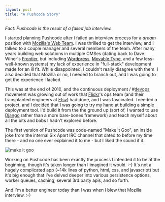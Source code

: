 ```yaml
---
layout: post
title: "A Pushcode Story"
---
```


*Fact: Pushcode is the result of a failed job interview.*

I started planning Pushcode after I failed an interview process for a *dream* position with [Mozilla's Web Team](http://blog.mozilla.org/webdev/). I was thrilled to get the interview, and I talked to a couple manager and several members of the team. After many years building web solutions in multiple CMSes (dating back to Dave Winer's [Frontier](http://frontier.userland.com/), but including [Wordpress](http://wordpress.org), [Movable Type](http://www.movabletype.org/), and a few less-well-known systems) my lack of experience in "full-stack" development made for an ill fit. While disappointed, I couldn't really disagree with them. I also decided that Mozilla or no, I needed to branch out, and I was going to get the experience I lacked.

This was at the end of 2010, and the continuous deployment / #[devops](https://twitter.com/#!/search/realtime/%23devops) movement was growing out of work that [Flickr](http://flickr.com)'s ops team (and their transplanted engineers at [Etsy](http://etsy.com)) had done, and I was fascinated. I needed a project, and I decided that I was going to try my hand at building a simple deployment tool. I'd build it from the the ground up (sort of, I wanted to use [Django](http://djangoproject.org) rather than a more bare-bones framework) and teach myself about all the bits and bobs I hadn't explored before.

The first version of Pushcode was code-named "Make it Goo", an inside joke from the internal Six Apart IRC channel that dated to before my time there - and no one ever explained it to me - but I liked the sound if it.

![make it goo](https://img.skitch.com/20110408-xn8m6u9kmdqnwuh15w2m6u44yf.png)

Working on Pushcode has been exactly the process I intended it to be at the beginning, though it's taken longer than I imagined it would. :-) It's not a hugely complicated app (~14k lines of python, html, css, and javascript) but it's big enough that I've delved deeper into various persistence options, worker queues, caching, several 3rd party apis, and so forth.

And I'm a better engineer today than I was when I blew that Mozilla interview. :-)